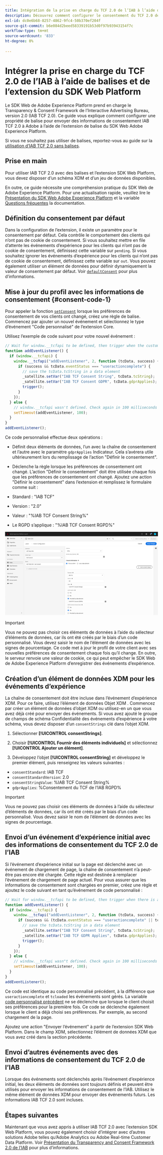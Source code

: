 ```yaml
---
title: Intégration de la prise en charge du TCF 2.0 de l’IAB à l’aide de balises et de l’extension du SDK Web Platform
description: Découvrez comment configurer le consentement du TCF 2.0 de l’IAB avec les balises et l’extension du SDK Web Adobe Experience Platform.
exl-id: dc0e6b68-8257-4862-9fc4-50b370ef204f
source-git-commit: b6e084d2beed58339191b53d0f97b93943154f7c
workflow-type: tm+mt
source-wordcount: '833'
ht-degree: 0%

---
```


# Intégrer la prise en charge du TCF 2.0 de l’IAB à l’aide de balises et de l’extension du SDK Web Platform

Le SDK Web de Adobe Experience Platform prend en charge le Transparency &amp; Consent Framework de l’Interactive Advertising Bureau, version 2.0 (IAB TCF 2.0). Ce guide vous explique comment configurer une propriété de balise pour envoyer des informations de consentement IAB TCF 2.0 à Adobe à l’aide de l’extension de balise du SDK Web Adobe Experience Platform.

Si vous ne souhaitez pas utiliser de balises, reportez-vous au guide sur la [utilisation d’IAB TCF 2.0 sans balises](./without-tags.md).

## Prise en main

Pour utiliser IAB TCF 2.0 avec des balises et l’extension SDK Web Platform, vous devez disposer d’un schéma XDM et d’un jeu de données disponibles.

En outre, ce guide nécessite une compréhension pratique du SDK Web de Adobe Experience Platform. Pour une actualisation rapide, veuillez lire le [Présentation du SDK Web Adobe Experience Platform](../../home.md) et la variable [Questions fréquentes](../../faq.md) la documentation.

## Définition du consentement par défaut

Dans la configuration de l’extension, il existe un paramètre pour le consentement par défaut. Cela contrôle le comportement des clients qui n’ont pas de cookie de consentement. Si vous souhaitez mettre en file d’attente les événements d’expérience pour les clients qui n’ont pas de cookie de consentement, définissez cette variable sur `pending`. Si vous souhaitez ignorer les événements d’expérience pour les clients qui n’ont pas de cookie de consentement, définissez cette variable sur `out`. Vous pouvez également utiliser un élément de données pour définir dynamiquement la valeur de consentement par défaut. Voir [`defaultConsent`](/help/web-sdk/commands/configure/defaultconsent.md) pour plus d’informations.

## Mise à jour du profil avec les informations de consentement {#consent-code-1}

Pour appeler la fonction [`setConsent`](/help/web-sdk/commands/setconsent.md) lorsque les préférences de consentement de vos clients ont changé, créez une règle de balise. Commencez par ajouter un nouvel événement et sélectionnez le type d’événement &quot;Code personnalisé&quot; de l’extension Core.

Utilisez l’exemple de code suivant pour votre nouvel événement :

```javascript
// Wait for window.__tcfapi to be defined, then trigger when the customer has completed their consent and preferences.
function addEventListener() {
  if (window.__tcfapi) {
    window.__tcfapi("addEventListener", 2, function (tcData, success) {
      if (success && tcData.eventStatus === "useractioncomplete") {
        // save the tcData.tcString in a data element
        _satellite.setVar("IAB TCF Consent String", tcData.tcString);
        _satellite.setVar("IAB TCF Consent GDPR", tcData.gdprApplies);
        trigger();
      }
    });
  } else {
    // window.__tcfapi wasn't defined. Check again in 100 milliseconds
    setTimeout(addEventListener, 100);
  }
}
addEventListener();
```

Ce code personnalisé effectue deux opérations :

* Définit deux éléments de données, l’un avec la chaîne de consentement et l’autre avec le paramètre `gdprApplies` Indicateur. Cela s’avérera utile ultérieurement lors du remplissage de l’action &quot;Définir le consentement&quot;.

* Déclenche la règle lorsque les préférences de consentement ont changé. L’action &quot;Définir le consentement&quot; doit être utilisée chaque fois que les préférences de consentement ont changé. Ajoutez une action &quot;Définir le consentement&quot; dans l’extension et remplissez le formulaire comme suit :

* Standard : &quot;IAB TCF&quot;
* Version : &quot;2.0&quot;
* Valeur : &quot;%IAB TCF Consent String%&quot;
* Le RGPD s’applique : &quot;%IAB TCF Consent RGPD%&quot;

![Action de consentement du jeu IAB](../../assets/consent/iab-tcf/with-launch/iab-action.png)

>[!IMPORTANT]
>
>Vous ne pouvez pas choisir ces éléments de données à l’aide du sélecteur d’éléments de données, car ils ont été créés par le biais d’un code personnalisé. Vous devez saisir le nom de l’élément de données avec les signes de pourcentage. Ce code met à jour le profil de votre client avec ses nouvelles préférences de consentement chaque fois qu’il change. En outre, le serveur renvoie une valeur de cookie, ce qui peut empêcher le SDK Web de Adobe Experience Platform d’enregistrer des événements d’expérience.

## Création d’un élément de données XDM pour les événements d’expérience

La chaîne de consentement doit être incluse dans l’événement d’expérience XDM. Pour ce faire, utilisez l’élément de données Objet XDM . Commencez par créer un élément de données d’objet XDM ou utilisez-en un que vous avez déjà créé pour envoyer des événements. Si vous avez ajouté le groupe de champs de schéma Confidentialité des événements d’expérience à votre schéma, vous devez disposer d’un `consentStrings` clé dans l’objet XDM.

1. Sélectionner **[!UICONTROL consentStrings]**.

1. Choisir **[!UICONTROL Fournir des éléments individuels]** et sélectionnez **[!UICONTROL Ajouter un élément]**.

1. Développez l’objet **[!UICONTROL consentString]** et développez le premier élément, puis renseignez les valeurs suivantes :

* `consentStandard`: IAB TCF
* `consentStandardVersion`: 2.0
* `consentStringValue`: %IAB TCF Consent String%
* `gdprApplies`: %Consentement du TCF de l’IAB RGPD%

>[!IMPORTANT]
>
>Vous ne pouvez pas choisir ces éléments de données à l’aide du sélecteur d’éléments de données, car ils ont été créés par le biais d’un code personnalisé. Vous devez saisir le nom de l’élément de données avec les signes de pourcentage.

## Envoi d’un événement d’expérience initial avec des informations de consentement du TCF 2.0 de l’IAB

Si l’événement d’expérience initial sur la page est déclenché avec un événement de chargement de page, la chaîne de consentement n’a peut-être pas encore été chargée. Cette règle est destinée à remplacer l’événement de chargement de page actuel. Pour vous assurer que les informations de consentement sont chargées en premier, créez une règle et ajoutez le code suivant en tant qu’événement de code personnalisé :

```javascript
// Wait for window.__tcfapi to be defined, then trigger when there is a consent string
function addEventListener() {
  if (window.__tcfapi) {
    window.__tcfapi("addEventListener", 2, function (tcData, success) {
      if (success && (tcData.eventStatus === "useractioncomplete" || tcData.eventStatus === "tcloaded")) {
        // save the tcData.tcString in a data element
        _satellite.setVar("IAB TCF Consent String", tcData.tcString);
        _satellite.setVar("IAB TCF GDPR Applies", tcData.gdprApplies);
        trigger();
      }
    });
  } else {
    // window.__tcfapi wasn"t defined. Check again in 100 milliseconds
    setTimeout(addEventListener, 100);
  }
}
addEventListener();
```

Ce code est identique au code personnalisé précédent, à la différence que `useractioncomplete` et `tcloaded` les événements sont gérés. La variable [code personnalisé précédent](#consent-code-1) ne se déclenche que lorsque le client choisit ses préférences pour la première fois. Ce code se déclenche également lorsque le client a déjà choisi ses préférences. Par exemple, au second chargement de la page.

Ajoutez une action &quot;Envoyer l’événement&quot; à partir de l’extension SDK Web Platform. Dans le champ XDM, sélectionnez l’élément de données XDM que vous avez créé dans la section précédente.

## Envoi d’autres événements avec des informations de consentement du TCF 2.0 de l’IAB

Lorsque des événements sont déclenchés après l’événement d’expérience initial, les deux éléments de données sont toujours définis et peuvent être utilisés pour envoyer les informations de consentement de l’IAB. Utilisez le même élément de données XDM pour envoyer des événements futurs. Les informations IAB TCF 2.0 sont incluses.

## Étapes suivantes

Maintenant que vous avez appris à utiliser IAB TCF 2.0 avec l’extension SDK Web Platform, vous pouvez également choisir d’intégrer avec d’autres solutions Adobe telles qu’Adobe Analytics ou Adobe Real-time Customer Data Platform. Voir [Présentation du Transparency and Consent Framework 2.0 de l’IAB](./overview.md) pour plus d’informations.
